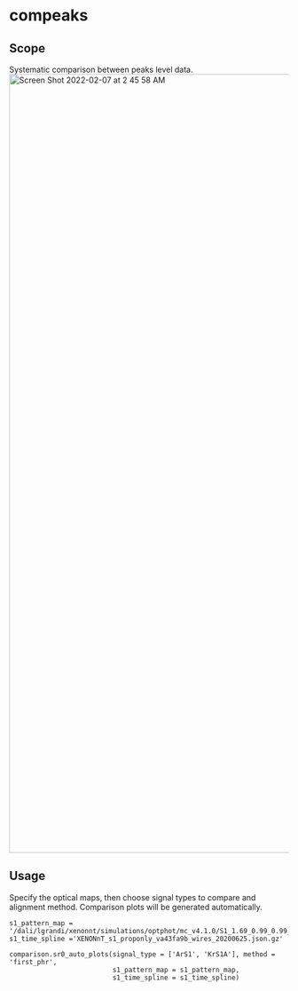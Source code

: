 # compeaks

## Scope
Systematic comparison between peaks level data. 
<img width="1403" alt="Screen Shot 2022-02-07 at 2 45 58 AM" src="https://user-images.githubusercontent.com/47046530/152754293-332b4772-2bb0-44ca-9c57-c42805789c44.png">

## Usage
Specify the optical maps, then choose signal types to compare and alignment method. Comparison plots will be generated automatically.
```
s1_pattern_map = '/dali/lgrandi/xenonnt/simulations/optphot/mc_v4.1.0/S1_1.69_0.99_0.99_0.99_0.99_10000_100_30/XENONnT_S1_xyz_patterns_LCE_corrected_QEs_MCv4.1.0_wires.pkl'
s1_time_spline ='XENONnT_s1_proponly_va43fa9b_wires_20200625.json.gz'

comparison.sr0_auto_plots(signal_type = ['ArS1', 'KrS1A'], method = 'first_phr',
                          s1_pattern_map = s1_pattern_map, 
                          s1_time_spline = s1_time_spline)
```

